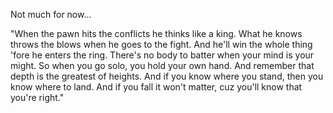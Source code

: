 Not much for now...

"When the pawn hits the conflicts he thinks like a king.
What he knows throws the blows when he goes to the fight.
And he'll win the whole thing 'fore he enters the ring.
There's no body to batter when your mind is your might.
So when you go solo, you hold your own hand.
And remember that depth is the greatest of heights.
And if you know where you stand, then you know where to land.
And if you fall it won't matter, cuz you'll know that you're right."
